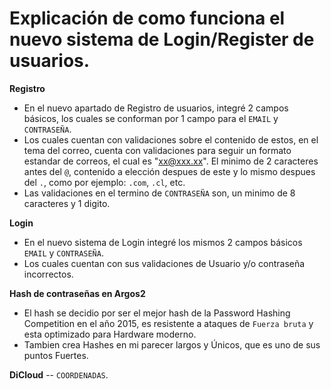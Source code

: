 # Explicación de como funciona el nuevo sistema de Login/Register de usuarios.

**Registro** 
- En el nuevo apartado de Registro de usuarios, integré 2 campos básicos, los cuales se conforman por 1 campo para el `EMAIL` y  `CONTRASEÑA`.
- Los cuales cuentan con validaciones sobre el contenido de estos, en el tema del correo, cuenta con validaciones para seguir un formato estandar de correos, el cual es "xx@xxx.xx". El minimo de 2 caracteres antes del `@`, contenido a elección despues de este y lo mismo despues del `.`, como por ejemplo: `.com`, `.cl`, etc.
- Las validaciones en el termino de `CONTRASEÑA` son, un minimo de 8 caracteres y 1 digito.

**Login** 
- En el nuevo sistema de Login integré los mismos 2 campos básicos `EMAIL` y  `CONTRASEÑA`.
- Los cuales cuentan con sus validaciones de Usuario y/o contraseña incorrectos.

**Hash de contraseñas en Argos2**
- El hash se decidio por ser el mejor hash de la Password Hashing Competition en el año 2015, es resistente a ataques de `Fuerza bruta` y esta optimizado para Hardware moderno.
- Tambien crea Hashes en mi parecer largos y Únicos, que es uno de sus puntos Fuertes. 

**DiCloud**
-- `COORDENADAS`.